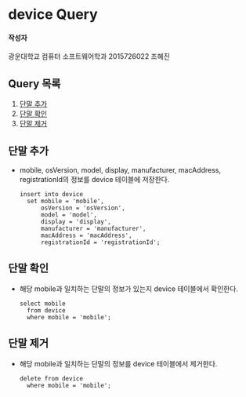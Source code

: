 # device Query

#### 작성자

광운대학교 컴퓨터 소프트웨어학과 2015726022 조혜진

## Query 목록

1. [단말 추가](#1)
2. [단말 확인](#2)
3. [단말 제거](#3)

<a name="1"></a>

## 단말 추가

- mobile, osVersion, model, display, manufacturer, macAddress, registrationId의 정보를 device 테이블에 저장한다.

  ```mysql
  insert into device 
    set mobile = 'mobile', 
        osVersion = 'osVersion', 
        model = 'model', 
        display = 'display', 
        manufacturer = 'manufacturer', 
        macAddress = 'macAddress', 
        registrationId = 'registrationId';
  ```

<a name="2"></a>

## 단말 확인

- 해당 mobile과 일치하는 단말의 정보가 있는지 device 테이블에서 확인한다.

  ```mysql
  select mobile 
    from device 
    where mobile = 'mobile';
  ```

<a name="3"></a>

## 단말 제거

- 해당 mobile과 일치하는 단말의 정보를 device 테이블에서 제거한다.

  ```mysql
  delete from device 
    where mobile = 'mobile';
  ```
